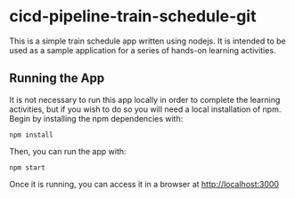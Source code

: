 # cicd-pipeline-train-schedule-git

This is a simple train schedule app written using nodejs. It is intended to be used as a sample application for a series of hands-on learning activities.

## Running the App

It is not necessary to run this app locally in order to complete the learning activities, but if you wish to do so you will need a local installation of npm. Begin by installing the npm dependencies with:

    npm install

Then, you can run the app with:

    npm start

Once it is running, you can access it in a browser at [http://localhost:3000](http://localhost:3000)
